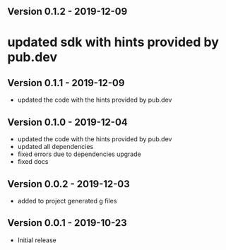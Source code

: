 
## Version 0.1.2 - 2019-12-09
# updated sdk with hints provided by pub.dev

## Version 0.1.1 - 2019-12-09
* updated the code with the hints provided by pub.dev

## Version 0.1.0 - 2019-12-04
* updated the code with the hints provided by pub.dev
* updated all dependencies
* fixed errors due to dependencies upgrade
* fixed docs

## Version 0.0.2 - 2019-12-03
* added to project generated g files

## Version 0.0.1 - 2019-10-23
* Initial release
